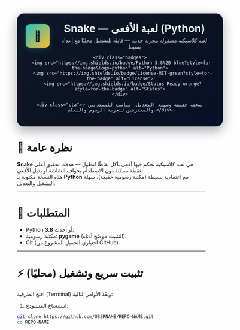<div align="center">
  <style>
    .hero {
      width: 100%;
      max-width: 920px;
      border-radius: 18px;
      padding: 22px;
      box-shadow: 0 10px 30px rgba(2,6,23,0.35);
      background: linear-gradient(135deg, #0f172a 0%, #0b1220 50%, #071028 100%);
      color: #e6eef8;
      font-family: -apple-system,BlinkMacSystemFont,"Segoe UI",Roboto,"Helvetica Neue",Arial;
      margin: 18px auto;
      border: 1px solid rgba(255,255,255,0.04);
    }
    .title {
      display:flex;
      align-items:center;
      gap:14px;
      justify-content:center;
    }
    .logo {
      width:64px;height:64px;border-radius:12px;
      background: linear-gradient(135deg,#22c1c3,#fdbb2d);
      display:flex;align-items:center;justify-content:center;
      font-weight:700;color:#061226;font-size:28px;
      box-shadow: 0 6px 18px rgba(34,193,195,0.18);
    }
    .subtitle { opacity:0.85; margin-top:6px; font-size:14px; }
    .badges { margin-top:14px; display:flex; gap:10px; justify-content:center; flex-wrap:wrap; }
    .cta {
      margin-top:18px;
      font-size:13px;
      opacity:0.95;
    }
  </style>

  <div class="hero">
    <div class="title">
      <div class="logo">🐍</div>
      <div>
        <h1 style="margin:0;padding:0;">Snake — لعبة الأفعى (Python)</h1>
        <div class="subtitle">لعبة كلاسيكية مصقولة بتجربة حديثة — قابلة للتشغيل محليًا مع إعداد بسيط</div>
      </div>
    </div>

    <div class="badges">
      <img src="https://img.shields.io/badge/Python-3.8%2B-blue?style=for-the-badge&logo=python" alt="Python">
      <img src="https://img.shields.io/badge/License-MIT-green?style=for-the-badge" alt="License">
      <img src="https://img.shields.io/badge/Status-Ready-orange?style=for-the-badge" alt="Status">
    </div>

    <div class="cta">✨ نسخته خفيفة وسهلة التعديل، مناسبة للمبتدئين والمحترفين لتجربة الرسوم والتحكم.</div>
  </div>
</div>

# 🚀 نظرة عامة
**Snake** هي لعبة كلاسيكية تحكم فيها أفعى تأكل نقاطًا لتطول — هدفك تحقيق أعلى نقطة ممكنة دون الاصطدام بحواف الشاشة أو بذيل الأفعى.  
هذه النسخة مكتوبة بـ **Python** مع اعتمادية بسيطة (مكتبة رسومية خفيفة)، سهلة التشغيل والتعديل.

---

# 🔧 المتطلبات
- Python **3.8** أو أحدث.  
- مكتبة رسومية: **pygame** (التثبيت موضّح أدناه).  
- Git (اختياري لتحميل المشروع من GitHub).

---

# ⚡ تثبيت سريع وتشغيل (محليًا)

افتح الطرفية (Terminal) ونفّذ الأوامر التالية:

1. استنساخ المستودع:
```bash
git clone https://github.com/USERNAME/REPO-NAME.git
cd REPO-NAME
